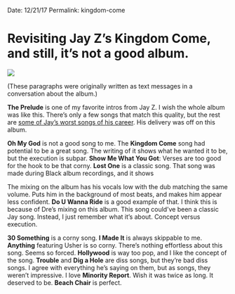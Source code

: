 Date: 12/21/17
Permalink: kingdom-come

# Revisiting Jay Z’s Kingdom Come, and still, it’s not a good album.

![][image-1]

(These paragraphs were originally written as text messages in a conversation about the album.)

**The Prelude** is one of my favorite intros from Jay Z. I wish the whole album was like this. There’s only a few songs that match this quality, but the rest are [some of Jay’s worst songs of his career][1]. His delivery was off on this album.

**Oh My God** is not a good song to me. The **Kingdom Come** song had potential to be a great song. The writing of it shows what he wanted it to be, but the execution is subpar. **Show Me What You Got**: Verses are too good for the hook to be that corny. **Lost One** is a classic song. That song was made during Black album recordings, and it shows 

The mixing on the album has his vocals low with the dub matching the same volume. Puts him in the background of most beats, and makes him appear less confident. **Do U Wanna Ride** is a good example of that. I think this is because of Dre’s mixing on this album. This song could’ve been a classic Jay song. Instead, I just remember what it’s about. Concept versus execution. 

**30 Something** is a corny song. **I Made It** is always skippable to me. **Anything** featuring Usher is so corny. There’s nothing effortless about this song. Seems so forced. **Hollywood** is way too pop, and I like the concept of the song. **Trouble** and **Dig a Hole** are diss songs, but they’re bad diss songs. I agree with everything he’s saying on them, but as songs, they weren’t impressive. I love **Minority Report**. Wish it was twice as long. It deserved to be. **Beach Chair** is perfect.

[1]:	http://www.vulture.com/2017/09/all-274-jay-z-songs-ranked-from-worst-to-best.html

[image-1]:	http://2dopeboyz.com/wp-content/uploads/2016/11/jay-z-kingdom-come-10-years.jpg